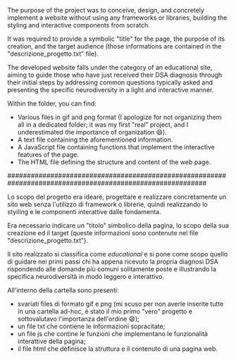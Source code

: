 The purpose of the project was to conceive, design, and concretely implement a website without using any frameworks or libraries, building the styling and interactive components from scratch.

It was required to provide a symbolic "title" for the page, the purpose of its creation, and the target audience (those informations are contained in the "descrizione_progetto.txt" file).

The developed website falls under the category of an educational site, aiming to guide those who have just received their DSA diagnosis through their initial steps by addressing common questions typically asked and presenting the specific neurodiversity in a light and interactive manner.

Within the folder, you can find:

- Various files in gif and png format (I apologize for not organizing them all in a dedicated folder; it was my first "real" project, and I underestimated the importance of organization 😄).
- A text file containing the aforementioned information.
- A JavaScript file containing functions that implement the interactive features of the page.
- The HTML file defining the structure and content of the web page.

###########################################################################################################

Lo scopo del progetto era ideare, progettare e realizzare concretamente un sito web senza l'utilizzo di framework o librerie, quindi realizzando lo styiling e le componenti interattive dalle fondamenta.

Era necessario indicare un "titolo" simbolico della pagina, lo scopo della sua creazione ed il target (queste informazioni sono contenute nel file "descrizione_progetto.txt").   

Il sito realizzato si classifica come _educational_ e si pone come scopo quello di guidare nei primi passi chi ha appena ricevuto la propria diagnosi DSA rispondendo alle domande più comuni solitamente poste e illustrando la specifica neurodiversità in modo leggero e interattivo.  

All'interno della cartella sono presenti:  

- svariati files di formato gif e png (mi scuso per non averle inserite tutte in una cartella ad-hoc, è stato il mio primo "vero" progetto e sottovalutavo l'importanza dell'ordine :smile:);
- un file txt che contiene le informazioni sopracitate;
- un file js che contine le funzioni che implementano le funzionalità interattive della pagina;
- il file html che definisce la struttura e il contenuto di una pagina web.
